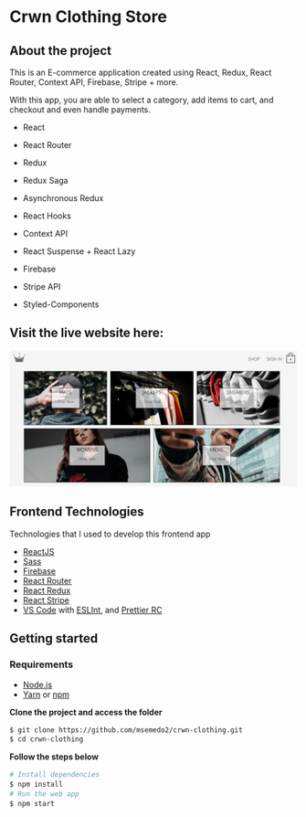 # Crwn Clothing Store

## About the project

This is an E-commerce application created using React, Redux, React Router, Context API, Firebase, Stripe + more.

With this app, you are able to select a category, add items to cart, and checkout and even handle payments.

- React

- React Router

- Redux

- Redux Saga

- Asynchronous Redux

- React Hooks

- Context API

- React Suspense + React Lazy

- Firebase

- Stripe API

- Styled-Components

## Visit the live website here:

[![homePage](./public/home_page.png)](https://crwn-clothingstore.netlify.app/)

## Frontend Technologies

Technologies that I used to develop this frontend app

- [ReactJS](https://reactjs.org)
- [Sass](https://sass-lang.com/)
- [Firebase](https://firebase.google.com/)
- [React Router](https://github.com/ReactTraining/react-router)
- [React Redux](https://react-redux.js.org/)
- [React Stripe](https://stripe.com/docs/stripe-js/react)
- [VS Code](https://code.visualstudio.com) with [ESLInt](https://eslint.org/docs/user-guide/getting-started), and [Prettier RC](https://github.com/prettier/prettier)

## Getting started

### Requirements

- [Node.js](https://nodejs.org/en/)
- [Yarn](https://classic.yarnpkg.com/) or [npm](https://www.npmjs.com/)

**Clone the project and access the folder**

```bash
$ git clone https://github.com/msemedo2/crwn-clothing.git
$ cd crwn-clothing
```

**Follow the steps below**

```bash
# Install dependencies
$ npm install
# Run the web app
$ npm start
```
